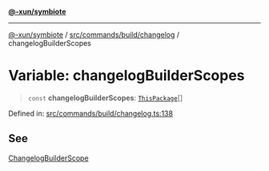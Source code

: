 [**@-xun/symbiote**](../../../../../README.md)

***

[@-xun/symbiote](../../../../../README.md) / [src/commands/build/changelog](../README.md) / changelogBuilderScopes

# Variable: changelogBuilderScopes

> `const` **changelogBuilderScopes**: [`ThisPackage`](../../../../configure/enumerations/ThisPackageGlobalScope.md#thispackage)[]

Defined in: [src/commands/build/changelog.ts:138](https://github.com/Xunnamius/symbiote/blob/f7f4f11c068a86260d039b5e973f62c23a3c8079/src/commands/build/changelog.ts#L138)

## See

[ChangelogBuilderScope](../../../../configure/enumerations/ThisPackageGlobalScope.md)
